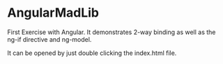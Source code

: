 # AngularMadLib

First Exercise with Angular.
It demonstrates 2-way binding as well as the ng-if directive and ng-model.


It can be opened by just double clicking the index.html file.

